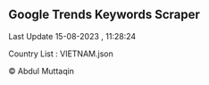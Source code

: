 

## Google Trends Keywords Scraper 
 
Last Update 15-08-2023 , 11:28:24

Country List :
VIETNAM.json



© Abdul Muttaqin 
